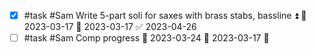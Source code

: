 - [x] #task #Sam Write 5-part soli for saxes with brass stabs, bassline ⏫ 🛫 2023-03-17 📅 2023-03-17 ✅ 2023-04-26
- [ ] #task #Sam Comp progress 📅 2023-03-24 🛫 2023-03-17 🔼 